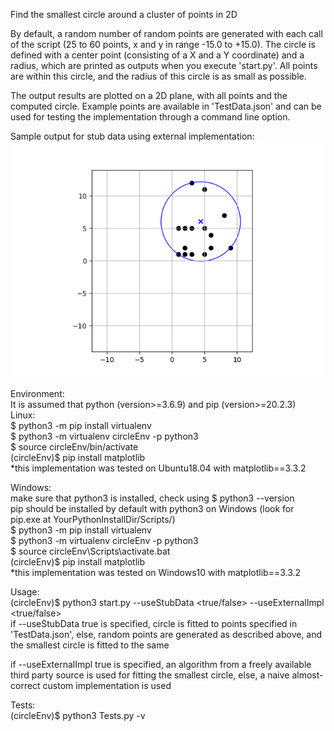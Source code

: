 Find the smallest circle around a cluster of points in 2D

By default, a random number of random points are generated with each call of the script (25 to 60 points, x and y in range -15.0 to +15.0). The circle is defined with a center point (consisting of a X and a Y coordinate) and a radius, which are printed as outputs when you execute 'start.py'. All points are within this circle, and the radius of this circle is as small as possible.

The output results are plotted on a 2D plane, with all points and the computed circle. Example points are available in 'TestData.json' and can be used for testing the implementation through a command line option.


Sample output for stub data using external implementation: <br>
![Sample output for stub data using external implementation](sampleOutput.jpg)


Environment: <br>
It is assumed that python (version>=3.6.9) and pip (version>=20.2.3) <br>
Linux: <br>
$ python3 -m pip install virtualenv <br>
$ python3 -m virtualenv circleEnv -p python3 <br>
$ source circleEnv/bin/activate <br>
(circleEnv)$ pip install matplotlib <br>
*this implementation was tested on Ubuntu18.04 with matplotlib==3.3.2 <br>

Windows: <br>
make sure that python3 is installed, check using $ python3 --version <br>
pip should be installed by default with python3 on Windows (look for pip.exe at YourPythonInstallDir/Scripts/) <br>
$ python3 -m pip install virtualenv <br>
$ python3 -m virtualenv circleEnv -p python3 <br>
$ source circleEnv\Scripts\activate.bat <br>
(circleEnv)$ pip install matplotlib <br>
*this implementation was tested on Windows10 with matplotlib==3.3.2 <br>

Usage: <br>
(circleEnv)$ python3 start.py --useStubData <true/false> --useExternalImpl <true/false> <br>
if --useStubData true is specified, circle is fitted to points specified in 'TestData.json', else, random points are generated as described above, and the smallest circle is fitted to the same <br>

if --useExternalImpl true is specified, an algorithm from a freely available third party source is used for fitting the smallest circle, else, a naive almost-correct custom implementation is used<br>

Tests: <br>
(circleEnv)$ python3 Tests.py -v <br>
